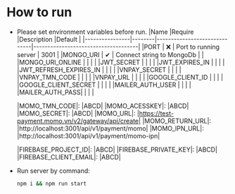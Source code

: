 # How to run

- Please set environment variables before run.
  |Name            |Require |Description                   |Default                              |
  |----------------|--------|------------------------------|-------------------------------------|
  |PORT            | ❌     | Port to running server       | 3001                                |
  |MONGO_URI       | ✔      | Connect string to MongoDb    |                                     |
  |MONGO_URI_ONLINE  |     |       |                                |
  |JWT_SECRET       |      |    |                                     |
  |JWT_EXPIRES_IN            |      |       |                                |
  |JWT_REFRESH_EXPIRES_IN       |      |     |                                     |
  |VNPAY_SECRET       |      |    |                                     |
  |VNPAY_TMN_CODE            |      |       |                                |
  |VNPAY_URL       |      |     |                                     |
  |GOOGLE_CLIENT_ID       |      |    |                                     |
  |GOOGLE_CLIENT_SECRET            |      |       |                                |
  |MAILER_AUTH_USER       |      |     |                                     |
  |MAILER_AUTH_PASS|   |     |                                     |
  
  |MOMO_TMN_CODE|: |ABCD|
  |MOMO_ACESSKEY|: |ABCD|
  |MOMO_SECRET|: |ABCD|
  |MOMO_URL|: |https://test-payment.momo.vn/v2/gateway/api/create|
  |MOMO_RETURN_URL|: |http://localhost:3001/api/v1/payment/momo|
  |MOMO_IPN_URL|: |http://localhost:3001/api/v1/payment/momo-ipn|

  |FIREBASE_PROJECT_ID|: |ABCD|
  |FIREBASE_PRIVATE_KEY|: |ABCD|
  |FIREBASE_CLIENT_EMAIL|: |ABCD|

- Run server by command:
  ```bash
  npm i && npm run start
